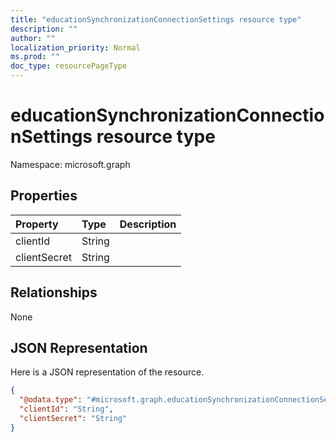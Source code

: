 ```yaml
---
title: "educationSynchronizationConnectionSettings resource type"
description: ""
author: ""
localization_priority: Normal
ms.prod: ""
doc_type: resourcePageType
---
```


# educationSynchronizationConnectionSettings resource type


Namespace: microsoft.graph



## Properties
|Property|Type|Description|
|:---|:---|:---|
|clientId|String||
|clientSecret|String||

## Relationships
None

## JSON Representation
Here is a JSON representation of the resource.
<!-- {
  "blockType": "resource",
  "@odata.type": "microsoft.graph.educationSynchronizationConnectionSettings"
}
-->
``` json
{
  "@odata.type": "#microsoft.graph.educationSynchronizationConnectionSettings",
  "clientId": "String",
  "clientSecret": "String"
}
```

